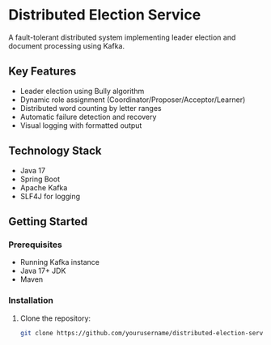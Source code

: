 # Distributed Election Service

A fault-tolerant distributed system implementing leader election and document processing using Kafka.

## Key Features

- Leader election using Bully algorithm
- Dynamic role assignment (Coordinator/Proposer/Acceptor/Learner)
- Distributed word counting by letter ranges
- Automatic failure detection and recovery
- Visual logging with formatted output

## Technology Stack

- Java 17
- Spring Boot
- Apache Kafka
- SLF4J for logging

## Getting Started

### Prerequisites
- Running Kafka instance
- Java 17+ JDK
- Maven

### Installation
1. Clone the repository:
   ```bash
   git clone https://github.com/yourusername/distributed-election-service.git